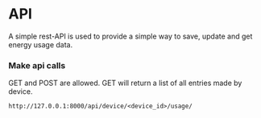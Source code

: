 # API

A simple rest-API is used to provide a simple way to save, update and get energy usage data. 

### Make api calls

GET and POST are allowed. GET will return a list of all entries made by device. 

```
http://127.0.0.1:8000/api/device/<device_id>/usage/
```

